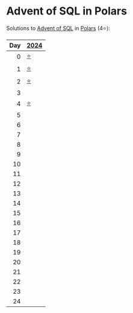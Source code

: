 # Advent of SQL in Polars

Solutions to [Advent of SQL](https://adventofsql.com/) in [Polars](https://docs.pola.rs/) (4⭐):

|   Day | [2024](2024)                                       |
|------:|:---------------------------------------------------|
|     0 | [⭐](2024/00_the_great_christmas_analytics_crisis) |
|     1 | [⭐](2024/01_santas_gift_list_parser)              |
|     2 | [⭐](2024/02_santas_jumbled_letters)               |
|     3 |                                                    |
|     4 | [⭐](2024/04_the_great_toy_tag_migration)          |
|     5 |                                                    |
|     6 |                                                    |
|     7 |                                                    |
|     8 |                                                    |
|     9 |                                                    |
|    10 |                                                    |
|    11 |                                                    |
|    12 |                                                    |
|    13 |                                                    |
|    14 |                                                    |
|    15 |                                                    |
|    16 |                                                    |
|    17 |                                                    |
|    18 |                                                    |
|    19 |                                                    |
|    20 |                                                    |
|    21 |                                                    |
|    22 |                                                    |
|    23 |                                                    |
|    24 |                                                    |

